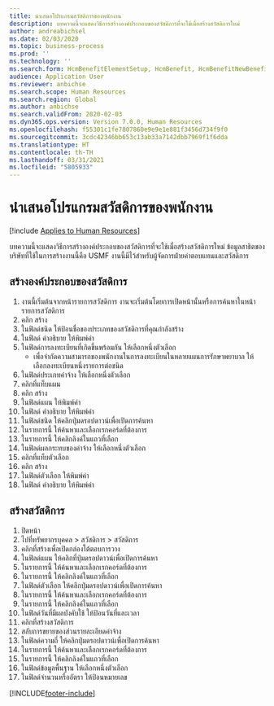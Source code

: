 ```yaml
---
title: นำเสนอโปรแกรมสวัสดิการของพนักงาน
description: บทความนี้จะแสดงวิธีการสร้างองค์ประกอบของสวัสดิการที่จะใช้เมื่อสร้างสวัสดิการใหม่
author: andreabichsel
ms.date: 02/03/2020
ms.topic: business-process
ms.prod: ''
ms.technology: ''
ms.search.form: HcmBenefitElementSetup, HcmBenefit, HcmBenefitNewBenefit, HcmBenefitPlanLookup, BenefitWorkspace, HcmBenefitSummaryPart
audience: Application User
ms.reviewer: anbichse
ms.search.scope: Human Resources
ms.search.region: Global
ms.author: anbichse
ms.search.validFrom: 2020-02-03
ms.dyn365.ops.version: Version 7.0.0, Human Resources
ms.openlocfilehash: f55301c1fe7807860e9e9e1e881f3456d734f9f0
ms.sourcegitcommit: 3cdc42346bb653c13ab33a7142dbb7969f1f6dda
ms.translationtype: HT
ms.contentlocale: th-TH
ms.lasthandoff: 03/31/2021
ms.locfileid: "5805933"
---
```

# <a name="deliver-employee-benefits-program"></a>นำเสนอโปรแกรมสวัสดิการของพนักงาน

[!include [Applies to Human Resources](../includes/applies-to-hr.md)]

บทความนี้จะแสดงวิธีการสร้างองค์ประกอบของสวัสดิการที่จะใช้เมื่อสร้างสวัสดิการใหม่ ข้อมูลสาธิตของบริษัทที่ใช้ในการสร้างงานนี้คือ USMF งานนี้มีไว้สำหรับผู้จัดการฝ่ายค่าตอบแทนและสวัสดิการ


## <a name="create-benefit-elements"></a>สร้างองค์ประกอบของสวัสดิการ
1. งานนี้เริ่มต้นจากหน้ารายการสวัสดิการ  งานจะเริ่มต้นโดยการเปิดหน้านั้นหรือการค้นหาในหน้ารายการสวัสดิการ
2. คลิก สร้าง
3. ในฟิลด์ชนิด ให้ป้อนชื่อของประเภทของสวัสดิการที่คุณกำลังสร้าง
4. ในฟิลด์ คำอธิบาย ให้พิมพ์ค่า
5. ในฟิลด์การลงทะเบียนที่เกิดขึ้นพร้อมกัน ให้เลือกหนึ่งตัวเลือก
    * เพื่อจำกัดความสามารถของพนักงานในการลงทะเบียนในหลายแผนการรักษาพยาบาล ให้เลือกลงทะเบียนหนึ่งรายการต่อชนิด  
6. ในฟิลด์ประเภทค่าจ้าง ให้เลือกหนึ่งตัวเลือก
7. คลิกที่แท็บแผน
8. คลิก สร้าง
9. ในฟิลด์แผน ให้พิมพ์ค่า
10. ในฟิลด์ คำอธิบาย ให้พิมพ์ค่า
11. ในฟิลด์ชนิด ให้คลิกปุ่มดรอปดาวน์เพื่อเปิดการค้นหา
12. ในรายการนี้ ให้ค้นหาและเลือกเรกคอร์ดที่ต้องการ
13. ในรายการนี้ ให้คลิกลิงค์ในแถวที่เลือก
14. ในฟิลด์ผลกระทบของค่าจ้าง ให้เลือกหนึ่งตัวเลือก
15. คลิกที่แท็บตัวเลือก
16. คลิก สร้าง
17. ในฟิลด์ตัวเลือก ให้พิมพ์ค่า
18. ในฟิลด์ คำอธิบาย ให้พิมพ์ค่า

## <a name="create-a-benefit"></a>สร้างสวัสดิการ
1. ปิดหน้า
2. ไปที่ทรัพยากรบุคคล > สวัสดิการ > สวัสดิการ
3. คลิกที่สร้างเพื่อเปิดกล่องโต้ตอบการวาง
4. ในฟิลด์แผน ให้คลิกที่ปุ่มดรอปดาวน์เพื่อเปิดการค้นหา 
5. ในรายการนี้ ให้ค้นหาและเลือกเรกคอร์ดที่ต้องการ
6. ในรายการนี้ ให้คลิกลิงค์ในแถวที่เลือก
7. ในฟิลด์ตัวเลือก ให้คลิกปุ่มดรอปดาวน์เพื่อเปิดการค้นหา
8. ในรายการนี้ ให้ค้นหาและเลือกเรกคอร์ดที่ต้องการ
9. ในรายการนี้ ให้คลิกลิงค์ในแถวที่เลือก
10. ในฟิลด์วันที่มีผลบังคับใช้ ให้ป้อนวันที่และเวลา
11. คลิกที่สร้างสวัสดิการ
12. สลับการขยายของส่วนรายละเอียดค่าจ้าง
13. ในฟิลด์ความถี่ ให้คลิกปุ่มดรอปดาวน์เพื่อเปิดการค้นหา
14. ในรายการนี้ ให้ค้นหาและเลือกเรกคอร์ดที่ต้องการ
15. ในรายการนี้ ให้คลิกลิงค์ในแถวที่เลือก
16. ในฟิลด์ข้อมูลพื้นฐาน ให้เลือกหนึ่งตัวเลือก
17. ในฟิลด์จำนวนหรืออัตรา ให้ป้อนหมายเลข



[!INCLUDE[footer-include](../includes/footer-banner.md)]